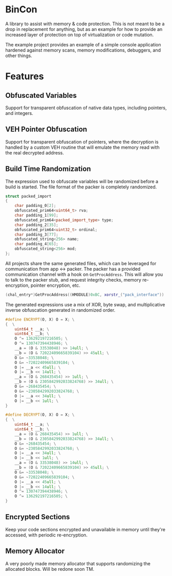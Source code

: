 # BinCon
A library to assist with memory &amp; code protection. This is not meant to be a drop in replacement for anything, but as an example for how to provide an 
increased layer of protection on top of virtualization or code mutation.

The example project provides an example of a simple console application hardened against memory scans, memory modifications, debuggers, and other things.

# Features

## Obfuscated Variables
Support for transparent obfuscation of native data types, including pointers, and integers.

## VEH Pointer Obfuscation
Support for transparent obfuscation of pointers, where the decryption is handled by a custom VEH routine that will
emulate the memory read with the real decrypted address.

## Build Time Randomization
The expression used to obfuscate variables will be randomized before a build is started. The file format of the packer is completely randomized.

```C++
struct packed_import
{
	char padding_0[2];
	obfuscated_prim64<uint64_t> rva;
	char padding_1[99];
	obfuscated_prim64<packed_import_type> type;
	char padding_2[35];
	obfuscated_prim64<uint32_t> ordinal;
	char padding_3[77];
	obfuscated_string<256> name;
	char padding_4[65];
	obfuscated_string<256> mod;
};
```

All projects share the same generated files, which can be leveraged for communication from app <-> packer. The packer has a provided communication channel with a hook on `GetProcAddress`. This will
allow you to talk to the packer stub, and request integrity checks, memory re-encryption, pointer encryption, etc.

```C++
(chal_entry*)GetProcAddress((HMODULE)0xBC, xorstr_("pack_interface"))
```

The generated expressions use a mix of XOR, byte swap, and multiplicative inverse obfuscation generated in randomized order.

```C++
#define ENCRYPT(O, X) O = X; \
{  \
	uint64_t __a; \
	uint64_t __b; \
	O ^= 136292197216505; \
	O ^= 130747394438946; \
	__a = (O & 33538048) >> 14ull; \
	__b = (O & 72022409665839104) >> 45ull; \
	O &= ~33538048; \
	O &= ~72022409665839104; \
	O |= __a << 45ull; \
	O |= __b << 14ull; \
	__a = (O & 268435454) >> 1ull; \
	__b = (O & 2305842992033824768) >> 34ull; \
	O &= ~268435454; \
	O &= ~2305842992033824768; \
	O |= __a << 34ull; \
	O |= __b << 1ull; \
}

#define DECRYPT(O, X) O = X; \
{  \
	uint64_t __a; \
	uint64_t __b; \
	__a = (O & 268435454) >> 1ull; \
	__b = (O & 2305842992033824768) >> 34ull; \
	O &= ~268435454; \
	O &= ~2305842992033824768; \
	O |= __a << 34ull; \
	O |= __b << 1ull; \
	__a = (O & 33538048) >> 14ull; \
	__b = (O & 72022409665839104) >> 45ull; \
	O &= ~33538048; \
	O &= ~72022409665839104; \
	O |= __a << 45ull; \
	O |= __b << 14ull; \
	O ^= 130747394438946; \
	O ^= 136292197216505; \
}
```

## Encrypted Sections
Keep your code sections encrypted and unavailable in memory until they're accessed, with periodic re-encryption.

## Memory Allocator
A very poorly made memory allocator that supports randomizing the allocated blocks. Will be redone soon TM.
